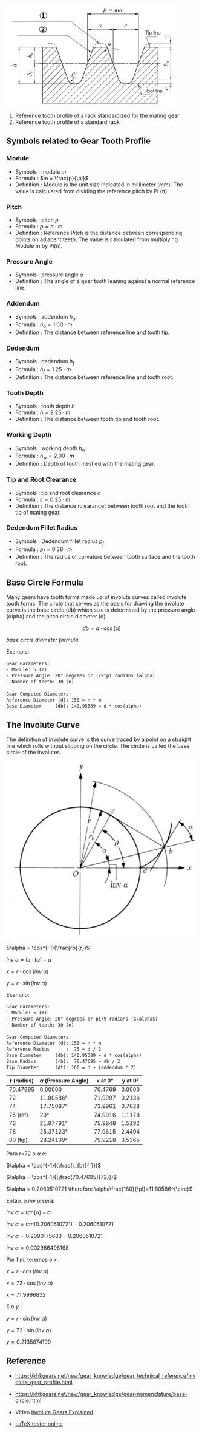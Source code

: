 
![Standard basic rack tooth profile](Standard-basic-rack-tooth-profile.jpg)
1. Reference tooth profile of a rack standardized for the mating gear
2. Reference tooth profile of a standard rack

## Symbols related to Gear Tooth Profile 

### Module
- Symbols : module $m$
- Formula : $m = \frac{p}{\pi}$
- Definition : Module is the unit size indicated in millimeter (mm). The value is calculated from dividing the reference pitch by Pi (π).

### Pitch
- Symbols : pitch $p$
- Formula : $p = \pi \cdot m$
- Definition : Reference Pitch is the distance between corresponding points on adjacent teeth. The value is calculated from multiplying Module m by Pi(π).

### Pressure Angle 
- Symbols : pressure angle $\alpha$
- Definition : The angle of a gear tooth leaning against a normal reference line.

### Addendum
- Symbols : addendum $h_{a}$
- Formula : $h_{a} = 1.00 \cdot m$
- Definition : The distance between reference line and tooth tip.

### Dedendum
- Symbols : dedendum $h_{f}$
- Formula : $h_{f} = 1.25 \cdot m$
- Definition : The distance between reference line and tooth root.

### Tooth Depth
- Symbols : tooth depth $h$
- Formula : $h = 2.25 \cdot m$
- Definition : The distance between tooth tip and tooth root.

### Working Depth
- Symbols : working depth $h_{w}$
- Formula : $h_{w} = 2.00 \cdot m$
- Definition : Depth of tooth meshed with the mating gear.

### Tip and Root Clearance 
- Symbols : tip and root clearance $c$
- Formula : $c = 0.25 \cdot m$
- Definition : The distance (clearance) between tooth root and the tooth tip of mating gear.

### Dedendum Fillet Radius 
- Symbols : Dedendum fillet radius $p_{f}$
- Formula : $p_{f} = 0.38 \cdot m$
- Definition : The radius of curvature between tooth surface and the tooth root.


## Base Circle Formula

Many gears have tooth forms made up of involute curves called involute tooth forms. The circle that serves as the
basis for drawing the involute curve is the base circle (db) which size is determined by the pressure angle (αlpha)
and the pitch circle diameter (d).

$$db = d \cdot \cos(\alpha)$$  

_base circle diameter formula_

Example:

    Gear Parameters:
    - Module: 5 (m)
    - Pressure Angle: 20° degrees or 1/9*pi radians (alpha)
    - Number of teeth: 30 (n)

    Gear Computed Diameters:
    Reference Diameter (d): 150 = n * m
    Base Diameter     (db): 140.95389 = d * cos(alpha) 

## The Involute Curve

The definition of involute curve is the curve traced by a point on a straight line which rolls without slipping 
on the circle. The circle is called the base circle of the involutes.

![The Involute Curve](The-Involute-Curve.jpg)

$\alpha = \cos^{-1}(\frac{rb}{r})$

$inv\ \alpha = \tan(\alpha) - \alpha$ 

$x = r \cdot \cos(inv\ \alpha)$

$y = r \cdot \sin(inv\ \alpha)$

Exemplo:

    Gear Parameters:
    - Module: 5 (m)
    - Pressure Angle: 20° degrees or pi/9 radians ($\alpha$)
    - Number of teeth: 30 (n)

    Gear Computed Diameters:
    Reference Diameter (d): 150 = n * m 
    Reference Radius      :  75 = d / 2
    Base Diameter     (db): 140.95389 = d * cos(alpha) 
    Base Radius       (rb):  70.47695 = db / 2 
    Tip Diameter      (dt): 160 = d + (addendum * 2)  
    
| r (radius) | $\alpha$ (Pressure Angle) | x at 0° | y at 0° |
|------------|---------------------------|---------|---------|
| 70.47695   | 0.00000                   | 70.4769 | 0.0000  |
| 72         | 11.80586°                 | 71.9997 | 0.2136  |
| 74         | 17.75087°                 | 73.9961 | 0.7628  |
| 75  (ref)  | 20°                       | 74.9916 | 1.1178  | 
| 76         | 21.97791°                 | 75.9848 | 1.5192  |
| 78         | 25.37123°                 | 77.9615 | 2.4494  |
| 80  (tip)  | 28.24139°                 | 79.9218 | 3.5365  |


Para r=72 o $\alpha$ é:     

$\alpha = \cos^{-1}({\frac{r_{b}}{r}})$

$\alpha = \cos^{-1}({\frac{70.47695}{72}})$

$\alpha = 0.2060510721 \therefore \alpha\frac{180}{\pi}=11.80586^{\circ}$

Então, o $inv\ \alpha$ será:

$inv\ \alpha = tan(\alpha) - \alpha$

$inv\ \alpha = tan(0.2060510721) - 0.2060510721$

$inv\ \alpha = 0.2090175683 - 0.2060510721$

$inv\ \alpha = 0.002966496168$

Por fim, teremos o $x$ :

$x = r \cdot \cos (inv\ \alpha)$

$x = 72 \cdot \cos (inv\ \alpha)$

$x = 71.9996832$

E o $y$ :

$y = r \cdot \sin (inv\ \alpha)$

$y = 72 \cdot \sin (inv\ \alpha)$

$y = 0.2135874109$



## Reference
- https://khkgears.net/new/gear_knowledge/gear_technical_reference/involute_gear_profile.html
- https://khkgears.net/new/gear_knowledge/gear-nomenclature/base-circle.html
- Vídeo [Involute Gears Explained](https://www.youtube.com/watch?v=nrsCoQN6V4M)

- [LaTeX tester online](https://latex.codecogs.com/eqneditor/editor.php)